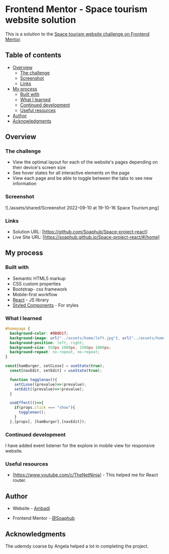 # Frontend Mentor - Space tourism website solution

This is a solution to the [Space tourism website challenge on Frontend Mentor](https://www.frontendmentor.io/challenges/space-tourism-multipage-website-gRWj1URZ3).

## Table of contents

- [Overview](#overview)
  - [The challenge](#the-challenge)
  - [Screenshot](#screenshot)
  - [Links](#links)
- [My process](#my-process)
  - [Built with](#built-with)
  - [What I learned](#what-i-learned)
  - [Continued development](#continued-development)
  - [Useful resources](#useful-resources)
- [Author](#author)
- [Acknowledgments](#acknowledgments)

## Overview

### The challenge

- View the optimal layout for each of the website's pages depending on their device's screen size
- See hover states for all interactive elements on the page
- View each page and be able to toggle between the tabs to see new information

### Screenshot

![./assets/shared/Screenshot 2022-09-10 at 19-10-16 Space Tourism.png]

### Links

- Solution URL: [https://github.com/Soaphub/Space-project-react]
- Live Site URL: [https://soaphub.github.io/Space-project-react/#/home]

## My process

### Built with

- Semantic HTML5 markup
- CSS custom properties
- Bootstrap- css framework
- Mobile-first workflow
- [React](https://reactjs.org/) - JS library
- [Styled Components](https://styled-components.com/) - For styles

### What I learned
```css
#homepage {
  background-color: #0B0D17;
  background-image: url("../assets/home/left.jpg"), url("../assets/home/background-home-desktop.jpg");
  background-position: left, right;
  background-size: 550px 1000px, 1500px 1000px;
  background-repeat: no-repeat, no-repeat;
}
```
```js
const[hamBurger, setCLose] = useState(true);
  const[navEdit, setEdit] = useState(true);

  function togglenav(){
    setCLose((prevalue)=>!prevalue);
    setEdit((prevalue)=>!prevalue);
  }

  useEffect(()=>{
    if(props.click === "show"){
      togglenav();
    }
  },[props], [hamBurger],[navEdit]);
```

### Continued development

I have added event listener for the explore in mobile view for responsive website.


### Useful resources

- [https://www.youtube.com/c/TheNetNinja] - This helped me for React router. 

## Author

- Website - [Ambadi](https://soaphub.github.io/Space-project-react/#/home)

- Frontend Mentor - [@Soaphub](https://www.frontendmentor.io/profile/Soaphub)

## Acknowledgments

The udemdy coarse by Angela helped a lot in completing the project.

